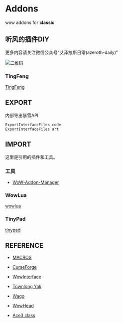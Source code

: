 # Addons
wow addons for __classic__

## 听风的插件DIY

更多内容请关注微信公众号“艾泽拉斯日常(azeroth-daily)”

![二维码](./wecode.png)


### TingFeng

[TingFeng](https://github.com/usiege/TingFeng)


## EXPORT
内部导出暴雪API

```
ExportInterfaceFiles code 
ExportInterfaceFiles art
```

## IMPORT

这里是引用的插件和工具。

### 工具

- [WoW-Addon-Manager](https://github.com/Lund259/WoW-Addon-Manager)

### WowLua

[wowlua](./WowLua)

### TinyPad

[tinypad](./TinyPad)


## REFERENCE

- [MACROS](http://www.battlenet.top/)
- [CurseForge](https://www.curseforge.com/)
- [WowInterface](https://wowinterface.com/)
- [Townlong Yak](https://www.townlong-yak.com/)

- [Wago](https://wago.io)
- [WowHead](https://www.wowhead.com/)

- [Ace3 class](https://wow.gamepedia.com/WelcomeHome_-_Your_first_Ace3_Addon)



